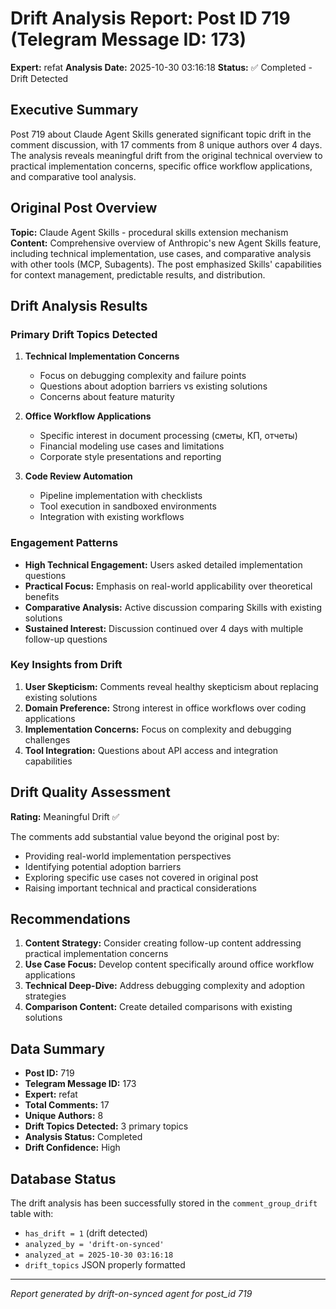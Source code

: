 # Drift Analysis Report: Post ID 719 (Telegram Message ID: 173)

**Expert:** refat
**Analysis Date:** 2025-10-30 03:16:18
**Status:** ✅ Completed - Drift Detected

## Executive Summary

Post 719 about Claude Agent Skills generated significant topic drift in the comment discussion, with 17 comments from 8 unique authors over 4 days. The analysis reveals meaningful drift from the original technical overview to practical implementation concerns, specific office workflow applications, and comparative tool analysis.

## Original Post Overview

**Topic:** Claude Agent Skills - procedural skills extension mechanism
**Content:** Comprehensive overview of Anthropic's new Agent Skills feature, including technical implementation, use cases, and comparative analysis with other tools (MCP, Subagents). The post emphasized Skills' capabilities for context management, predictable results, and distribution.

## Drift Analysis Results

### Primary Drift Topics Detected

1. **Technical Implementation Concerns**
   - Focus on debugging complexity and failure points
   - Questions about adoption barriers vs existing solutions
   - Concerns about feature maturity

2. **Office Workflow Applications**
   - Specific interest in document processing (сметы, КП, отчеты)
   - Financial modeling use cases and limitations
   - Corporate style presentations and reporting

3. **Code Review Automation**
   - Pipeline implementation with checklists
   - Tool execution in sandboxed environments
   - Integration with existing workflows

### Engagement Patterns

- **High Technical Engagement:** Users asked detailed implementation questions
- **Practical Focus:** Emphasis on real-world applicability over theoretical benefits
- **Comparative Analysis:** Active discussion comparing Skills with existing solutions
- **Sustained Interest:** Discussion continued over 4 days with multiple follow-up questions

### Key Insights from Drift

1. **User Skepticism:** Comments reveal healthy skepticism about replacing existing solutions
2. **Domain Preference:** Strong interest in office workflows over coding applications
3. **Implementation Concerns:** Focus on complexity and debugging challenges
4. **Tool Integration:** Questions about API access and integration capabilities

## Drift Quality Assessment

**Rating:** Meaningful Drift ✅

The comments add substantial value beyond the original post by:
- Providing real-world implementation perspectives
- Identifying potential adoption barriers
- Exploring specific use cases not covered in original post
- Raising important technical and practical considerations

## Recommendations

1. **Content Strategy:** Consider creating follow-up content addressing practical implementation concerns
2. **Use Case Focus:** Develop content specifically around office workflow applications
3. **Technical Deep-Dive:** Address debugging complexity and adoption strategies
4. **Comparison Content:** Create detailed comparisons with existing solutions

## Data Summary

- **Post ID:** 719
- **Telegram Message ID:** 173
- **Expert:** refat
- **Total Comments:** 17
- **Unique Authors:** 8
- **Drift Topics Detected:** 3 primary topics
- **Analysis Status:** Completed
- **Drift Confidence:** High

## Database Status

The drift analysis has been successfully stored in the `comment_group_drift` table with:
- `has_drift = 1` (drift detected)
- `analyzed_by = 'drift-on-synced'`
- `analyzed_at = 2025-10-30 03:16:18`
- `drift_topics` JSON properly formatted

---

*Report generated by drift-on-synced agent for post_id 719*